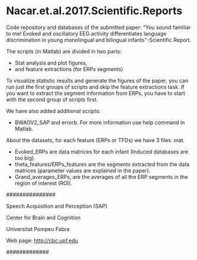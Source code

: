 # Nacar.et.al.2017.Scientific.Reports
Code repository and databases of the submitted paper: "You sound familiar to me! Evoked and oscillatory EEG activity differentiates language discrimination in young monolingual and bilingual infants"-Scientific Report.

The scripts (in Matlab) are divided in two parts:
- Stat analysis and plot figures,
- and feature extractions (for ERPs segments)

To visualize statistic results and generate the figures of the paper, you can run just the first groups of scripts and skip the feature extractions task. If you want to extract the segment information from ERPs, you have to start with the second group of scripts first.   

We have also added additional scripts:

- BWAOV2_SAP and errorb. For more information use help command in Matlab.

About the datasets, for each feature (ERPs or TFDs) we have 3 files .mat. 
- Evoked_ERPs are data matrices for each infant (Induced databases are too big). 
- theta_features/ERPs_features are the segments extracted from the data matrices (parameter values are explained in the paper).
- Grand_averages_ERPs, are the averages of all the ERP segments in the region of interest (ROI).

###############

Speech Acquisition and Perception (SAP)

Center for Brain and Cognition

Universitat Pompeu Fabra

Web page: http://cbc.upf.edu

#############


